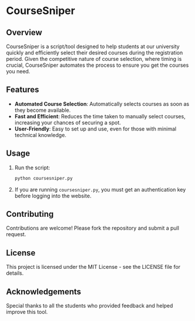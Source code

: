 # CourseSniper

## Overview
CourseSniper is a script/tool designed to help students at our university quickly and efficiently select their desired courses during the registration period. Given the competitive nature of course selection, where timing is crucial, CourseSniper automates the process to ensure you get the courses you need.

## Features
- **Automated Course Selection**: Automatically selects courses as soon as they become available.
- **Fast and Efficient**: Reduces the time taken to manually select courses, increasing your chances of securing a spot.
- **User-Friendly**: Easy to set up and use, even for those with minimal technical knowledge.



## Usage
1. Run the script:
    ```bash
    python coursesniper.py
    ```
2. If you are running `coursesniper.py`, you must get an authentication key before logging into the website.


## Contributing
Contributions are welcome! Please fork the repository and submit a pull request.

## License
This project is licensed under the MIT License - see the LICENSE file for details.

## Acknowledgements
Special thanks to all the students who provided feedback and helped improve this tool.

